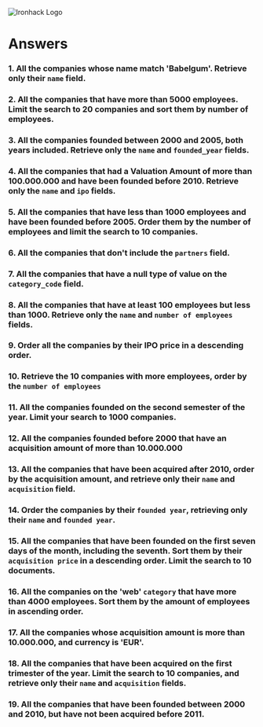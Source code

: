 ![Ironhack Logo](https://i.imgur.com/1QgrNNw.png)

# Answers

### 1. All the companies whose name match 'Babelgum'. Retrieve only their `name` field.

<!-- Filter: {name: "Babelgum"}
Project: {name: 1, _id: 0} -->

### 2. All the companies that have more than 5000 employees. Limit the search to 20 companies and sort them by **number of employees**.

<!-- Filter: {number_of_employees: {$gt: 5000}}
Sort: {number_of_employees: 1}
Limit: 20 -->

### 3. All the companies founded between 2000 and 2005, both years included. Retrieve only the `name` and `founded_year` fields.

<!-- Filter: {$and: [{founded_year: {$gte: 2000}}, {founded_year: {$lte: 2000}}]}
Project: {name: 1, founded_year: 1, _id: 0} -->

### 4. All the companies that had a Valuation Amount of more than 100.000.000 and have been founded before 2010. Retrieve only the `name` and `ipo` fields.

<!-- Filter: {$and: [{"ipo.valuation_amount": {$gt: 100000000}}, {founded_year: {$lt: 2010}}]}
Project: {name: 1, ipo: 1, _id: 0} -->

### 5. All the companies that have less than 1000 employees and have been founded before 2005. Order them by the number of employees and limit the search to 10 companies.

<!-- Filter: {$and: [{number_of_employees: {$lt: 1000}},{founded_year: {$lt: 2005}}]}
Sort: {number_of_employees: 1}
Limit: 10  -->

### 6. All the companies that don't include the `partners` field.

<!-- Filter: {partners: {$size: 0}} -->

### 7. All the companies that have a null type of value on the `category_code` field.

<!-- Filter: {category_code: {$eq: null}} -->

### 8. All the companies that have at least 100 employees but less than 1000. Retrieve only the `name` and `number of employees` fields.

<!-- Filter: {$and: [{number_of_employees: {$gte: 100}}, {number_of_employees: {$lt: 10000}}]}
Project: {name:1, number_of_employees:1 -->

### 9. Order all the companies by their IPO price in a descending order.

<!-- Sort: {"ipo.valuation_amount": -1} -->

### 10. Retrieve the 10 companies with more employees, order by the `number of employees`

<!-- Your Code Goes Here -->

### 11. All the companies founded on the second semester of the year. Limit your search to 1000 companies.

<!-- Your Code Goes Here -->

### 12. All the companies founded before 2000 that have an acquisition amount of more than 10.000.000

<!-- Your Code Goes Here -->

### 13. All the companies that have been acquired after 2010, order by the acquisition amount, and retrieve only their `name` and `acquisition` field.

<!-- Your Code Goes Here -->

### 14. Order the companies by their `founded year`, retrieving only their `name` and `founded year`.

<!-- Your Code Goes Here -->

### 15. All the companies that have been founded on the first seven days of the month, including the seventh. Sort them by their `acquisition price` in a descending order. Limit the search to 10 documents.

<!-- Your Code Goes Here -->

### 16. All the companies on the 'web' `category` that have more than 4000 employees. Sort them by the amount of employees in ascending order.

<!-- Your Code Goes Here -->

### 17. All the companies whose acquisition amount is more than 10.000.000, and currency is 'EUR'.

<!-- Your Code Goes Here -->

### 18. All the companies that have been acquired on the first trimester of the year. Limit the search to 10 companies, and retrieve only their `name` and `acquisition` fields.

<!-- Your Code Goes Here -->

### 19. All the companies that have been founded between 2000 and 2010, but have not been acquired before 2011.

<!-- Your Code Goes Here -->
